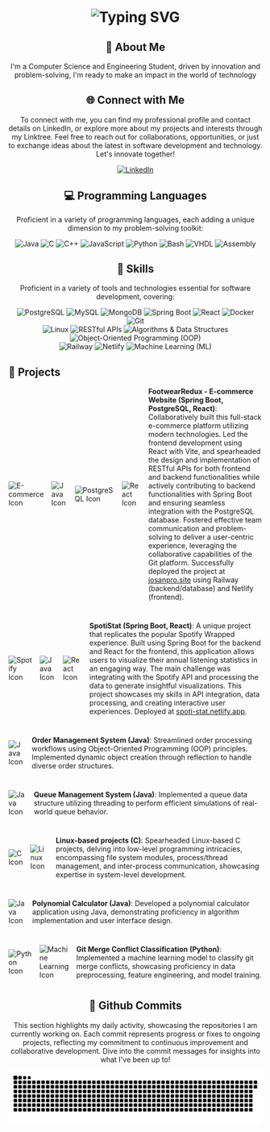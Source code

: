 <div align="center">
    <h1>
        <img src="https://readme-typing-svg.herokuapp.com?font=Jetbrains+mono&size=40&duration=3000&color=33FF33&center=true&vCenter=true&width=435&lines=Hey..+I'm+Sami;This+is..;..my+Github..;" alt="Typing SVG"/>
    </h1>
</div>
<div align="center">
    <h2>🚀 About Me</h2>
    <!-- <p><img src="termina-gh.gif" alt="Terminal GH GIF" /></p> -->
    <p>I'm a Computer Science and Engineering Student, driven by innovation and problem-solving, I'm 
ready to make an impact in the world of technology</p>
</div>

<div align="center">
    <h2>🌐 Connect with Me</h2>
    <p>To connect with me, you can find my professional profile and contact details on LinkedIn, or explore more about my projects and interests through my Linktree. Feel free to reach out for collaborations, opportunities, or just to exchange ideas about the latest in software development and technology. Let's innovate together!</p>
    <div align="center">
        <a href="https://www.linkedin.com/in/zane-pearton](https://www.linkedin.com/in/samueljosan">
            <img src="https://img.shields.io/badge/Samuel-Josan-0077B5?style=for-the-badge&logo=linkedin&logoColor=white" alt="LinkedIn"/>
        </a>
    </div>
</div>

<div align="center">
    <h2>💻 Programming Languages</h2>
    <p>Proficient in a variety of programming languages, each adding a unique dimension to my problem-solving toolkit:</p>
    <div align="center">
        <img src="https://img.shields.io/badge/Java-007396?style=for-the-badge&logo=java&logoColor=white" alt="Java" />
        <img src="https://img.shields.io/badge/C-00599C?style=for-the-badge&logo=c&logoColor=white" alt="C"/>
        <img src="https://img.shields.io/badge/C++-00599C?style=for-the-badge&logo=cplusplus&logoColor=white" alt="C++"/>
        <img src="https://img.shields.io/badge/JavaScript-F7DF1E?style=for-the-badge&logo=javascript&logoColor=black" alt="JavaScript"/>
        <img src="https://img.shields.io/badge/Python-3776AB?style=for-the-badge&logo=python&logoColor=white" alt="Python"/>
        <img src="https://img.shields.io/badge/Bash-4EAA25?style=for-the-badge&logo=gnu-bash&logoColor=white" alt="Bash"/>
        <img src="https://img.shields.io/badge/VHDL-009999?style=for-the-badge&logo=xilinx&logoColor=white" alt="VHDL"/>
        <img src="https://img.shields.io/badge/Assembly-000000?style=for-the-badge&logo=assemblyscript&logoColor=white" alt="Assembly"/>
    </div>
</div>

<div align="center">
    <h2>🔧 Skills</h2>
    <p>Proficient in a variety of tools and technologies essential for software development, covering:</p>
    <div align="center">
        <img src="https://img.shields.io/badge/PostgreSQL-336791?style=for-the-badge&logo=postgresql&logoColor=white" alt="PostgreSQL"/>
        <img src="https://img.shields.io/badge/MySQL-4479A1?style=for-the-badge&logo=mysql&logoColor=white" alt="MySQL"/>
        <img src="https://img.shields.io/badge/MongoDB-47A248?style=for-the-badge&logo=mongodb&logoColor=white" alt="MongoDB"/>
        <img src="https://img.shields.io/badge/Spring%20Boot-6DB33F?style=for-the-badge&logo=spring-boot&logoColor=white" alt="Spring Boot"/>
        <img src="https://img.shields.io/badge/React-61DAFB?style=for-the-badge&logo=react&logoColor=white" alt="React"/>
        <img src="https://img.shields.io/badge/Docker-2496ED?style=for-the-badge&logo=docker&logoColor=white" alt="Docker"/>
        <img src="https://img.shields.io/badge/Git-F05032?style=for-the-badge&logo=git&logoColor=white" alt="Git"/>
        <br>
        <img src="https://img.shields.io/badge/Linux-FCC624?style=for-the-badge&logo=linux&logoColor=black" alt="Linux"/>
        <img src="https://img.shields.io/badge/RESTful%20APIs-005571?style=for-the-badge" alt="RESTful APIs"/>
        <img src="https://img.shields.io/badge/Algorithms%20%26%20Data%20Structures-0769AD?style=for-the-badge" alt="Algorithms & Data Structures"/>
        <img src="https://img.shields.io/badge/Object--Oriented%20Programming%20(OOP)-F89820?style=for-the-badge" alt="Object-Oriented Programming (OOP)"/>
        <br>
        <img src="https://img.shields.io/badge/Railway-9933CC?style=for-the-badge&logo=railway&logoColor=white" alt="Railway"/>
        <img src="https://img.shields.io/badge/Netlify-00C7B7?style=for-the-badge&logo=netlify&logoColor=white" alt="Netlify"/>
        <img src="https://img.shields.io/badge/Machine%20Learning-FF6F00?style=for-the-badge&logo=machine-learning&logoColor=white" alt="Machine Learning (ML)"/>
    </div>
</div>


<div>
    <h2>💼 Projects</h2>
    <div style="margin-bottom: 40px;">
        <div style="display: flex; align-items: center; margin-bottom: 20px;">
            <img src="https://img.icons8.com/color/48/000000/shopping-bag--v1.png" style="margin-right: 15px;" alt="E-commerce Icon">
            <img src="https://img.icons8.com/color/48/000000/java-coffee-cup-logo--v1.png" style="margin-right: 15px;" alt="Java Icon">
            <img src="https://img.icons8.com/color/48/000000/sql" style="margin-right: 15px;" alt="PostgreSQL Icon">
            <img src="https://img.icons8.com/color/48/000000/react-native.png" style="margin-right: 15px;" alt="React Icon">
            <div>
                <strong>FootwearRedux - E-commerce Website (Spring Boot, PostgreSQL, React)</strong>:
                Collaboratively built this full-stack e-commerce platform utilizing modern technologies. Led the frontend development using React with Vite, and spearheaded the design and implementation of RESTful APIs for both frontend and backend functionalities while actively contributing to backend functionalities with Spring Boot and ensuring seamless integration with the PostgreSQL database. Fostered effective team communication and problem-solving to deliver a user-centric experience, leveraging the collaborative capabilities of the Git platform. Successfully deployed the project at <a href="josanpro.site">josanpro.site</a> using Railway (backend/database) and Netlify (frontend).
            </div>
        </div>
    </div>
    <div style="margin-bottom: 40px;">
        <div style="display: flex; align-items: center; margin-bottom: 20px;">
            <img src="https://img.icons8.com/color/48/000000/spotify--v1.png" style="margin-right: 15px;" alt="Spotify Icon">
            <img src="https://img.icons8.com/color/48/000000/java-coffee-cup-logo--v1.png" style="margin-right: 15px;" alt="Java Icon">
            <img src="https://img.icons8.com/color/48/000000/react-native.png" style="margin-right: 15px;" alt="React Icon">
            <div>
                <strong>SpotiStat (Spring Boot, React)</strong>:
                A unique project that replicates the popular Spotify Wrapped experience. Built using Spring Boot for the backend and React for the frontend, this application allows users to visualize their annual listening statistics in an engaging way. The main challenge was integrating with the Spotify API and processing the data to generate insightful visualizations. This project showcases my skills in API integration, data processing, and creating interactive user experiences. Deployed at <a href="spoti-stat.netlify.app">spoti-stat.netlify.app</a>.
            </div>
        </div>
    </div>
    <div style="margin-bottom: 40px;">
        <div style="display: flex; align-items: center; margin-bottom: 20px;">
            <img src="https://img.icons8.com/color/48/000000/java-coffee-cup-logo--v1.png" style="margin-right: 15px;" alt="Java Icon">
            <div>
                <strong>Order Management System (Java)</strong>:
                Streamlined order processing workflows using Object-Oriented Programming (OOP) principles. Implemented dynamic object creation through reflection to handle diverse order structures.
            </div>
        </div>
    </div>
    <div style="margin-bottom: 40px;">
        <div style="display: flex; align-items: center; margin-bottom: 20px;">
            <img src="https://img.icons8.com/color/48/000000/java-coffee-cup-logo--v1.png" style="margin-right: 15px;" alt="Java Icon">
            <div>
                <strong>Queue Management System (Java)</strong>:
                Implemented a queue data structure utilizing threading to perform efficient simulations of real-world queue behavior.
            </div>
        </div>
    </div>
    <div style="margin-bottom: 40px;">
        <div style="display: flex; align-items: center; margin-bottom: 20px;">
            <img src="https://img.icons8.com/color/48/000000/c-programming.png" style="margin-right: 15px;" alt="C Icon">
            <img src="https://img.icons8.com/color/48/000000/linux.png" style="margin-right: 15px;" alt="Linux Icon">
            <div>
                <strong>Linux-based projects (C)</strong>:
                Spearheaded Linux-based C projects, delving into low-level programming intricacies, encompassing file system modules, process/thread management, and inter-process communication, showcasing expertise in system-level development.
            </div>
        </div>
    </div>
    <div style="margin-bottom: 40px;">
        <div style="display: flex; align-items: center; margin-bottom: 20px;">
            <img src="https://img.icons8.com/color/48/000000/java-coffee-cup-logo--v1.png" style="margin-right: 15px;" alt="Java Icon">
            <div>
                <strong>Polynomial Calculator (Java)</strong>:
                Developed a polynomial calculator application using Java, demonstrating proficiency in algorithm implementation and user interface design.
            </div>
        </div>
    </div>
    <div style="margin-bottom: 40px;">
        <div style="display: flex; align-items: center; margin-bottom: 20px;">
            <img src="https://img.icons8.com/color/48/000000/python.png" style="margin-right: 15px;" alt="Python Icon">
            <img src="https://img.icons8.com/?size=80&id=yjSFO4TGzhsn&format=png" style="margin-right: 15px;" alt="Machine Learning Icon">
            <div>
                <strong>Git Merge Conflict Classification (Python)</strong>:
                Implemented a machine learning model to classify git merge conflicts, showcasing proficiency in data preprocessing, feature engineering, and model training.
            </div>
        </div>
    </div>
</div>

<div align="center">
  <h2>🚀 Github Commits</h2>
    <p>This section highlights my daily activity, showcasing the repositories I am currently working on. Each commit represents progress or fixes to ongoing projects, reflecting my commitment to continuous improvement and collaborative development. Dive into the commit messages for insights into what I've been up to!</p>
  <img src="https://raw.githubusercontent.com/zanepearton/zanepearton/output/github-contribution-grid-snake-dark.svg#gh-dark-mode-only" alt="GitHub Contribution Grid Snake Animation Dark Mode"/>
</div>





